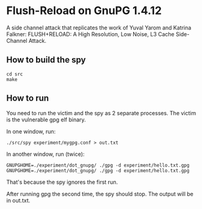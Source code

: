 # Flush-Reload on GnuPG 1.4.12

A side channel attack that replicates the work of Yuval Yarom and Katrina Falkner:
FLUSH+RELOAD: A High Resolution, Low Noise, L3 Cache Side-Channel Attack.

## How to build the spy
```
cd src
make
```

## How to run

You need to run the victim and the spy as 2 separate processes. The victim
is the vulnerable gpg elf binary.

In one window, run:
```
./src/spy experiment/mygpg.conf > out.txt
```

In another window, run (twice):
```
GNUPGHOME=./experiment/dot_gnupg/ ./gpg -d experiment/hello.txt.gpg
GNUPGHOME=./experiment/dot_gnupg/ ./gpg -d experiment/hello.txt.gpg
```

That's because the spy ignores the first run.

After running gpg the second time, the spy should stop. The output will
be in out.txt.
